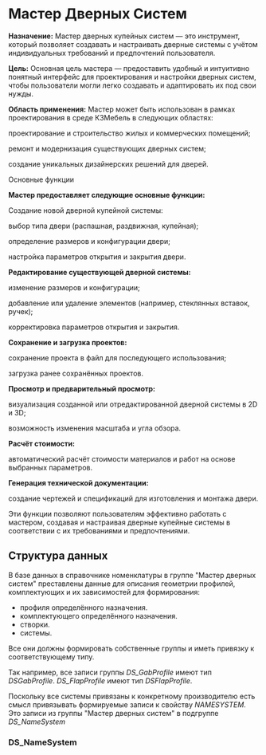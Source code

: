 # Мастер Дверных Cистем
**Назначение:**
Мастер дверных купейных систем — это инструмент, который позволяет создавать и настраивать дверные системы с учётом индивидуальных требований и предпочтений пользователя.

**Цель:**
Основная цель мастера — предоставить удобный и интуитивно понятный интерфейс для проектирования и настройки дверных систем, чтобы пользователи могли легко создавать и адаптировать их под свои нужды.

**Область применения:**
Мастер может быть использован в рамках проектирования в среде К3Мебель в следующих областях:

проектирование и строительство жилых и коммерческих помещений;

ремонт и модернизация существующих дверных систем;

создание уникальных дизайнерских решений для дверей.

Основные функции

**Мастер предоставляет следующие основные функции:**

Создание новой дверной купейной системы:

выбор типа двери (распашная, раздвижная, купейная);

определение размеров и конфигурации двери;

настройка параметров открытия и закрытия двери.

**Редактирование существующей дверной системы:**

изменение размеров и конфигурации;

добавление или удаление элементов (например, стеклянных вставок, ручек);

корректировка параметров открытия и закрытия.

**Сохранение и загрузка проектов:**

сохранение проекта в файл для последующего использования;

загрузка ранее сохранённых проектов.

**Просмотр и предварительный просмотр:**

визуализация созданной или отредактированной дверной системы в 2D и 3D;

возможность изменения масштаба и угла обзора.

**Расчёт стоимости:**

автоматический расчёт стоимости материалов и работ на основе выбранных параметров.

**Генерация технической документации:**

создание чертежей и спецификаций для изготовления и монтажа двери.

Эти функции позволяют пользователям эффективно работать с мастером, создавая и настраивая дверные купейные системы в соответствии с их требованиями и предпочтениями.

## Структура данных

В базе данных в справочнике номенклатуры в группе "Мастер дверных систем" преставлены данные для описания геометрии профилей, комплектующих и их зависимостей для формирования:

- профиля определённого назначения.
- комплектующего определённого назначения.
- створки.
- системы.

Все они должны формировать собственные группы и иметь привязку к соответствующему типу.

Так например, все записи группы *DS_GabProfile* имеют тип *DSGabProfile*.
*DS_FlapProfile* имеют тип *DSFlapProfile*.

Поскольку все системы привязаны к конкретному производителю есть смысл привязывать формируемые записи к свойству *NAMESYSTEM*.
Это записи из группы "Мастер дверных систем" в подгруппе *DS_NameSystem*

### DS_NameSystem


